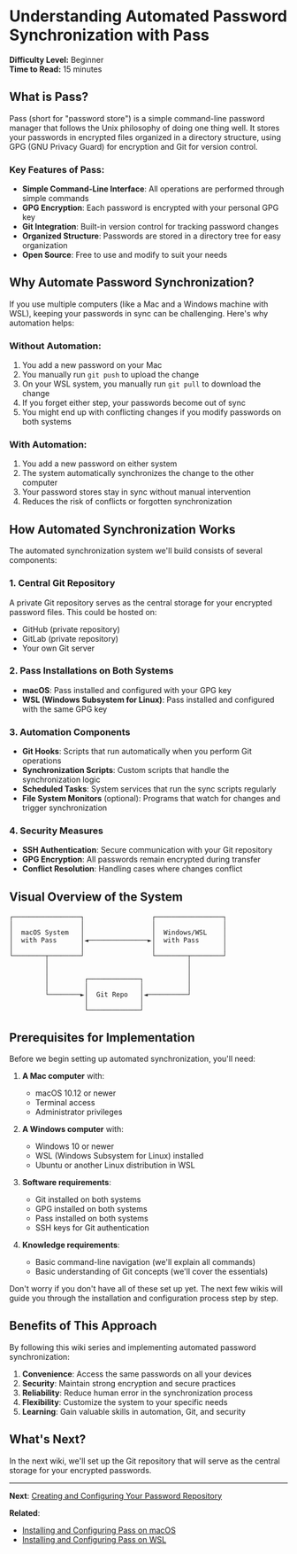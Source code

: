 # Understanding Automated Password Synchronization with Pass

**Difficulty Level:** Beginner  
**Time to Read:** 15 minutes

## What is Pass?

Pass (short for "password store") is a simple command-line password manager that follows the Unix philosophy of doing one thing well. It stores your passwords in encrypted files organized in a directory structure, using GPG (GNU Privacy Guard) for encryption and Git for version control.

### Key Features of Pass:

- **Simple Command-Line Interface**: All operations are performed through simple commands
- **GPG Encryption**: Each password is encrypted with your personal GPG key
- **Git Integration**: Built-in version control for tracking password changes
- **Organized Structure**: Passwords are stored in a directory tree for easy organization
- **Open Source**: Free to use and modify to suit your needs

## Why Automate Password Synchronization?

If you use multiple computers (like a Mac and a Windows machine with WSL), keeping your passwords in sync can be challenging. Here's why automation helps:

### Without Automation:

1. You add a new password on your Mac
2. You manually run `git push` to upload the change
3. On your WSL system, you manually run `git pull` to download the change
4. If you forget either step, your passwords become out of sync
5. You might end up with conflicting changes if you modify passwords on both systems

### With Automation:

1. You add a new password on either system
2. The system automatically synchronizes the change to the other computer
3. Your password stores stay in sync without manual intervention
4. Reduces the risk of conflicts or forgotten synchronization

## How Automated Synchronization Works

The automated synchronization system we'll build consists of several components:

### 1. Central Git Repository

A private Git repository serves as the central storage for your encrypted password files. This could be hosted on:
- GitHub (private repository)
- GitLab (private repository)
- Your own Git server

### 2. Pass Installations on Both Systems

- **macOS**: Pass installed and configured with your GPG key
- **WSL (Windows Subsystem for Linux)**: Pass installed and configured with the same GPG key

### 3. Automation Components

- **Git Hooks**: Scripts that run automatically when you perform Git operations
- **Synchronization Scripts**: Custom scripts that handle the synchronization logic
- **Scheduled Tasks**: System services that run the sync scripts regularly
- **File System Monitors** (optional): Programs that watch for changes and trigger synchronization

### 4. Security Measures

- **SSH Authentication**: Secure communication with your Git repository
- **GPG Encryption**: All passwords remain encrypted during transfer
- **Conflict Resolution**: Handling cases where changes conflict

## Visual Overview of the System

```
┌─────────────────┐                 ┌─────────────────┐
│                 │                 │                 │
│  macOS System   │                 │  Windows/WSL    │
│  with Pass      │◄───────────────►│  with Pass      │
│                 │                 │                 │
└────────┬────────┘                 └────────┬────────┘
         │                                   │
         │                                   │
         │         ┌─────────────┐           │
         │         │             │           │
         └────────►│  Git Repo   │◄──────────┘
                   │             │
                   └─────────────┘
```

## Prerequisites for Implementation

Before we begin setting up automated synchronization, you'll need:

1. **A Mac computer** with:
   - macOS 10.12 or newer
   - Terminal access
   - Administrator privileges

2. **A Windows computer** with:
   - Windows 10 or newer
   - WSL (Windows Subsystem for Linux) installed
   - Ubuntu or another Linux distribution in WSL

3. **Software requirements**:
   - Git installed on both systems
   - GPG installed on both systems
   - Pass installed on both systems
   - SSH keys for Git authentication

4. **Knowledge requirements**:
   - Basic command-line navigation (we'll explain all commands)
   - Basic understanding of Git concepts (we'll cover the essentials)

Don't worry if you don't have all of these set up yet. The next few wikis will guide you through the installation and configuration process step by step.

## Benefits of This Approach

By following this wiki series and implementing automated password synchronization:

1. **Convenience**: Access the same passwords on all your devices
2. **Security**: Maintain strong encryption and secure practices
3. **Reliability**: Reduce human error in the synchronization process
4. **Flexibility**: Customize the system to your specific needs
5. **Learning**: Gain valuable skills in automation, Git, and security

## What's Next?

In the next wiki, we'll set up the Git repository that will serve as the central storage for your encrypted passwords.

---

**Next**: [Creating and Configuring Your Password Repository](02_Setting_Up_Git_Repository.md)

**Related**:
- [Installing and Configuring Pass on macOS](03_Configuring_Pass_on_macOS.md)
- [Installing and Configuring Pass on WSL](04_Configuring_Pass_on_WSL.md)

